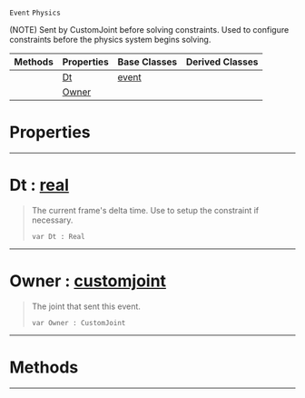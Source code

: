  `Event` `Physics`



(NOTE) Sent by CustomJoint before solving constraints. Used to configure constraints before the physics system begins solving.

|Methods|Properties|Base Classes|Derived Classes|
|---|---|---|---|
| |[ Dt](https://github.com/ArendDanielek/ZeroDocsTest/blob/master/code_reference/class_reference/customjointevent.markdown#dt-zero-engine-documenta)|[event](https://github.com/ArendDanielek/ZeroDocsTest/blob/master/code_reference/class_reference/event.markdown)| |
| |[ Owner](https://github.com/ArendDanielek/ZeroDocsTest/blob/master/code_reference/class_reference/customjointevent.markdown#owner-zero-engine-docume)| | |


 #  Properties


---  
 #  Dt : [real](https://github.com/ArendDanielek/ZeroDocsTest/blob/master/code_reference/zilch_base_types/real.markdown)

> The current frame's delta time. Use to setup the constraint if necessary.
> ``` lang=cpp, name=Zilch
> var Dt : Real


---  
 #  Owner : [customjoint](https://github.com/ArendDanielek/ZeroDocsTest/blob/master/code_reference/class_reference/customjoint.markdown)

> The joint that sent this event.
> ``` lang=cpp, name=Zilch
> var Owner : CustomJoint


---  
 #  Methods


---  
 
  
  
  
  
  
  
  

 